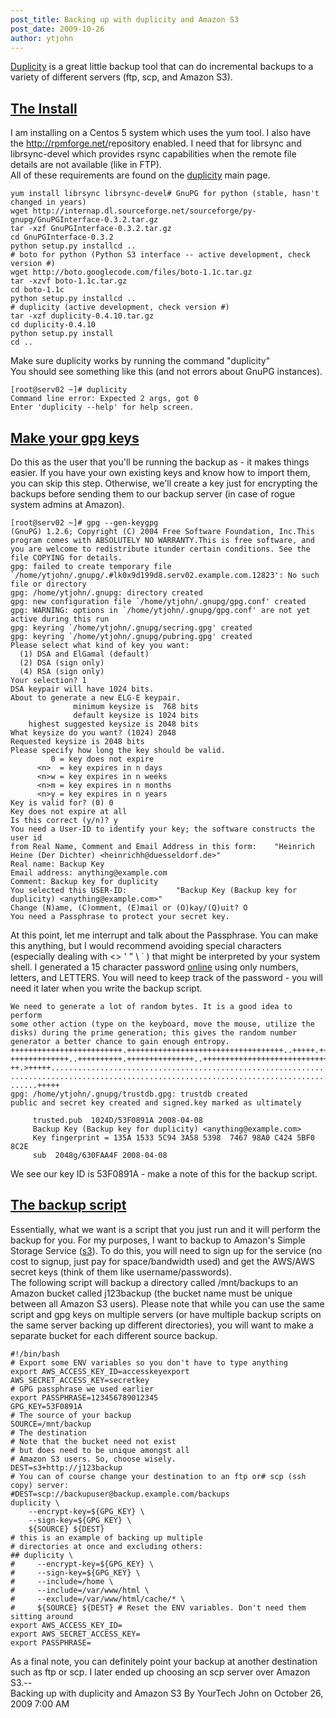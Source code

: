 ```yaml
---
post_title: Backing up with duplicity and Amazon S3
post_date: 2009-10-26
author: ytjohn
---
```


[Duplicity] is a great little backup tool that can do incremental
backups to a variety of different servers (ftp, scp, and Amazon S3).   

  

[The Install]
---------------

I am installing on a Centos 5 system which uses the yum tool. I also
have the <http://rpmforge.net/>repository enabled. I need that for
librsync and librsync-devel which provides rsync capabilities when the
remote file details are not available (like in FTP).   
All of these requirements are found on the [duplicity][Duplicity] main
page.   

    yum install librsync librsync-devel# GnuPG for python (stable, hasn't changed in years)
    wget http://internap.dl.sourceforge.net/sourceforge/py-gnupg/GnuPGInterface-0.3.2.tar.gz
    tar -xzf GnuPGInterface-0.3.2.tar.gz
    cd GnuPGInterface-0.3.2
    python setup.py installcd ..
    # boto for python (Python S3 interface -- active development, check version #)
    wget http://boto.googlecode.com/files/boto-1.1c.tar.gz
    tar -xzvf boto-1.1c.tar.gz
    cd boto-1.1c
    python setup.py installcd ..
    # duplicity (active development, check version #)
    tar -xzf duplicity-0.4.10.tar.gz 
    cd duplicity-0.4.10
    python setup.py install
    cd ..

Make sure duplicity works by running the command "duplicity"   
You should see something like this (and not errors about GnuPG
instances).   

    [root@serv02 ~]# duplicity 
    Command line error: Expected 2 args, got 0
    Enter 'duplicity --help' for help screen.

  

[Make your gpg keys][The Install]
---------------------------------

Do this as the user that you'll be running the backup as - it makes
things easier. If you have your own existing keys and know how to import
them, you can skip this step. Otherwise, we'll create a key just for
encrypting the backups before sending them to our backup server (in case
of rogue system admins at Amazon).   

    [root@serv02 ~]# gpg --gen-keygpg 
    (GnuPG) 1.2.6; Copyright (C) 2004 Free Software Foundation, Inc.This program comes with ABSOLUTELY NO WARRANTY.This is free software, and you are welcome to redistribute itunder certain conditions. See the file COPYING for details.
    gpg: failed to create temporary file `/home/ytjohn/.gnupg/.#lk0x9d199d8.serv02.example.com.12823': No such file or directory
    gpg: /home/ytjohn/.gnupg: directory created
    gpg: new configuration file `/home/ytjohn/.gnupg/gpg.conf' created
    gpg: WARNING: options in `/home/ytjohn/.gnupg/gpg.conf' are not yet active during this run
    gpg: keyring `/home/ytjohn/.gnupg/secring.gpg' created
    gpg: keyring `/home/ytjohn/.gnupg/pubring.gpg' created
    Please select what kind of key you want: 
      (1) DSA and ElGamal (default) 
      (2) DSA (sign only) 
      (4) RSA (sign only)
    Your selection? 1
    DSA keypair will have 1024 bits.
    About to generate a new ELG-E keypair.
                  minimum keysize is  768 bits
                  default keysize is 1024 bits
        highest suggested keysize is 2048 bits
    What keysize do you want? (1024) 2048
    Requested keysize is 2048 bits
    Please specify how long the key should be valid.
             0 = key does not expire
          <n>  = key expires in n days
          <n>w = key expires in n weeks
          <n>m = key expires in n months
          <n>y = key expires in n years
    Key is valid for? (0) 0
    Key does not expire at all
    Is this correct (y/n)? y                        
    You need a User-ID to identify your key; the software constructs the user id
    from Real Name, Comment and Email Address in this form:    "Heinrich Heine (Der Dichter) <heinrichh@duesseldorf.de>"
    Real name: Backup Key
    Email address: anything@example.com
    Comment: Backup key for duplicity  
    You selected this USER-ID:           "Backup Key (Backup key for duplicity) <anything@example.com>"
    Change (N)ame, (C)omment, (E)mail or (O)kay/(Q)uit? O
    You need a Passphrase to protect your secret key.    
    
At this point, let me interrupt and talk about the Passphrase. You can
make this anything, but I would recommend avoiding special characters
(especially dealing with \<\> ' " \\ \` ) that might be interpreted by
your system shell. I generated a 15 character password [online] using
only numbers, letters, and LETTERS. You will need to keep track of the
password - you will need it later when you write the backup script.   

    We need to generate a lot of random bytes. It is a good idea to perform
    some other action (type on the keyboard, move the mouse, utilize the
    disks) during the prime generation; this gives the random number
    generator a better chance to gain enough entropy.
    +++++++++++++++++++++++++.+++++++++++++++++++++++++++++++++++..+++++.++
    +++++++++++++..++++++++++.+++++++++++++++..++++++++++++++++++++++++++++
    ++.>+++++..............................................................
    .......................................................................
    ......+++++
    gpg: /home/ytjohn/.gnupg/trustdb.gpg: trustdb created
    public and secret key created and signed.key marked as ultimately 
    
         trusted.pub  1024D/53F0891A 2008-04-08 
         Backup Key (Backup key for duplicity) <anything@example.com>
         Key fingerprint = 135A 1533 5C94 3A58 5398  7467 98A0 C424 5BF0 8C2E
         sub  2048g/630FAA4F 2008-04-08

We see our key ID is 53F0891A - make a note of this for the backup
script.   

  

[The backup script][The Install]
--------------------------------

Essentially, what we want is a script that you just run and it will
perform the backup for you. For my purposes, I want to backup to
Amazon's Simple Storage Service ([s3]). To do this, you will need to
sign up for the service (no cost to signup, just pay for space/bandwidth
used) and get the AWS/AWS secret keys (think of them like
username/passwords).   
The following script will backup a directory called /mnt/backups to an
Amazon bucket called j123backup (the bucket name must be unique between
all Amazon S3 users). Please note that while you can use the same script
and gpg keys on multiple servers (or have multiple backup scripts on the
same server backing up different directories), you will want to make a
separate bucket for each different source backup.   

    #!/bin/bash
    # Export some ENV variables so you don't have to type anything
    export AWS_ACCESS_KEY_ID=accesskeyexport AWS_SECRET_ACCESS_KEY=secretkey
    # GPG passphrase we used earlier
    export PASSPHRASE=123456789012345
    GPG_KEY=53F0891A
    # The source of your backup
    SOURCE=/mnt/backup
    # The destination
    # Note that the bucket need not exist
    # but does need to be unique amongst all
    # Amazon S3 users. So, choose wisely. 
    DEST=s3+http://j123backup
    # You can of course change your destination to an ftp or# scp (ssh copy) server:
    #DEST=scp://backupuser@backup.example.com/backups
    duplicity \
        --encrypt-key=${GPG_KEY} \
        --sign-key=${GPG_KEY} \
        ${SOURCE} ${DEST} 
    # this is an example of backing up multiple 
    # directories at once and excluding others:
    ## duplicity \
    #     --encrypt-key=${GPG_KEY} \
    #     --sign-key=${GPG_KEY} \
    #     --include=/home \
    #     --include=/var/www/html \
    #     --exclude=/var/www/html/cache/* \
    #     ${SOURCE} ${DEST} # Reset the ENV variables. Don't need them sitting around
    export AWS_ACCESS_KEY_ID=
    export AWS_SECRET_ACCESS_KEY=
    export PASSPHRASE=

As a final note, you can definitely point your backup at another
destination such as ftp or scp. I later ended up choosing an scp server
over Amazon S3.--  
Backing up with duplicity and Amazon S3 By YourTech John on October 26,
2009 7:00 AM

  [Duplicity]: http://duplicity.nongnu.org/
    "http://duplicity.nongnu.org/"
  [The Install]: http://www.yourtech.us/2009/10/editor-content.html?cs=utf-8
  [online]: http://www.freepasswordgenerator.com/
    "http://www.freepasswordgenerator.com/"
  [s3]: http://s3.amazonaws.com/ "http://s3.amazonaws.com/"
